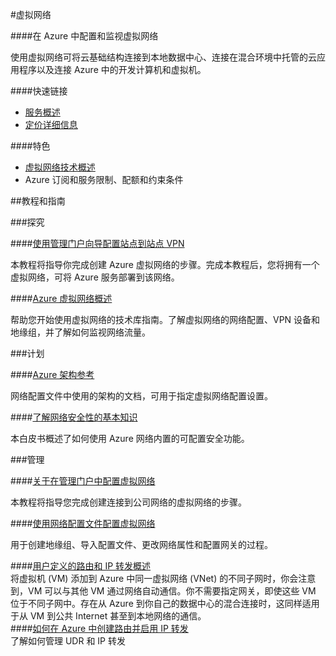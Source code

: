 
<properties linkid="dev-net-Networking" urlDisplayName="Windows Azure Networking" pageTitle="虚拟网络 - Azure 微软云" metaKeywords="Networking,虚拟网络,托管应用,数据中心,虚拟机,站点到站点VPN,名称解析,Azure 门户" description="在 Azure 中配置和监视虚拟网络。使用虚拟网络可将云基础结构连接到本地数据中心、连接在混合环境中托管的云应用程序以及连接 Azure 中的开发计算机和虚拟机。" metaCanonical="" services="Networking" documentationCenter="Services" title="Configure and monitor virtual networks in Azure" authors="" solutions="" manager="" editor="" />
<tags ms.service="Networking"
    ms.date=""
    wacn.date="07/23/2015"
    />



#虚拟网络

####在 Azure 中配置和监视虚拟网络</h4>

使用虚拟网络可将云基础结构连接到本地数据中心、连接在混合环境中托管的云应用程序以及连接 Azure 中的开发计算机和虚拟机。

####快速链接

-   [服务概述](/home/features/networking)
-   [定价详细信息](/home/features/networking/#price)
      
####特色

-   [虚拟网络技术概述](http://msdn.microsoft.com/zh-cn/library/azure/jj156007.aspx)
-   <!--[-->Azure 订阅和服务限制、配额和约束条件<!--](/zh-cn/documentation/articles/azure-subscription-service-limits)-->

##教程和指南

###探究

####[使用管理门户向导配置站点到站点 VPN](/documentation/articles/virtual-networks-configure-vnet-to-vnet-connection)

本教程将指导你完成创建 Azure 虚拟网络的步骤。完成本教程后，您将拥有一个虚拟网络，可将 Azure 服务部署到该网络。

####[Azure 虚拟网络概述](http://msdn.microsoft.com/zh-cn/library/azure/jj156007.aspx)

帮助您开始使用虚拟网络的技术库指南。了解虚拟网络的网络配置、VPN 设备和地缘组，并了解如何监视网络流量。

###计划

<!--####[Azure 名称解析](/documentation/articles/virtual-networks-name-resolution-for-vms-and-role-instances
)

了解如何通过此相关技术使用 Azure 提供的名称解析服务，直接按照主机名连接到云服务中的虚拟机和角色实例。-->

####[Azure 架构参考](https://msdn.microsoft.com/zh-CN/library/azure/dd179398)      

网络配置文件中使用的架构的文档，可用于指定虚拟网络配置设置。</p>

####[了解网络安全性的基本知识](http://go.microsoft.com/fwlink/p/?linkid=389558&clcid=0x804)

本白皮书概述了如何使用 Azure 网络内置的可配置安全功能。      

###管理

####[关于在管理门户中配置虚拟网络](/documentation/articles/virtual-networks-create-vnet)

本教程将指导您完成创建连接到公司网络的虚拟网络的步骤。

####[使用网络配置文件配置虚拟网络](/documentation/articles/virtual-networks-using-network-configuration-file)

用于创建地缘组、导入配置文件、更改网络属性和配置网关的过程。  

####[用户定义的路由和 IP 转发概述](/documentation/articles/virtual-networks-udr-overview)  
将虚拟机 (VM) 添加到 Azure 中同一虚拟网络 (VNet) 的不同子网时，你会注意到，VM 可以与其他 VM 通过网络自动通信。你不需要指定网关，即使这些 VM 位于不同子网中。存在从 Azure 到你自己的数据中心的混合连接时，这同样适用于从 VM 到公共 Internet 甚至到本地网络的通信。  
####[如何在 Azure 中创建路由并启用 IP 转发](/documentation/articles/virtual-networks-udr-how-to)  
了解如何管理 UDR 和 IP 转发


